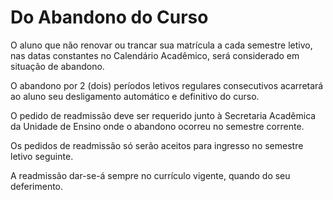 # **Do Abandono do Curso**

O aluno que não renovar ou trancar sua matrícula a cada semestre letivo, nas datas constantes
no Calendário Acadêmico, será considerado em situação de abandono.

O abandono por 2 (dois) períodos letivos regulares consecutivos acarretará ao aluno seu
desligamento automático e definitivo do curso.

O pedido de readmissão deve ser requerido junto à Secretaria Acadêmica da Unidade de
Ensino onde o abandono ocorreu no semestre corrente.

Os pedidos de readmissão só serão aceitos para ingresso no semestre letivo seguinte.

A readmissão dar-se-á sempre no currículo vigente, quando do seu deferimento.
